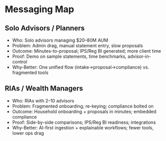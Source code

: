 # Messaging Map

## Solo Advisors / Planners
- Who: Solo advisors managing $20–80M AUM
- Problem: Admin drag, manual statement entry, slow proposals
- Outcome: Minutes-to-proposal; IPS/Reg BI generated; more client time
- Proof: Demo on sample statements, time benchmarks, advisor-in-control
- Why-Better: One unified flow (intake→proposal→compliance) vs. fragmented tools

## RIAs / Wealth Managers
- Who: RIAs with 2–10 advisors
- Problem: Fragmented onboarding; re-keying; compliance bolted on
- Outcome: Household onboarding + proposals in minutes; embedded compliance
- Proof: Side-by-side comparisons; IPS/Reg BI readiness; integrations
- Why-Better: AI-first ingestion + explainable workflows; fewer tools, lower ops drag






